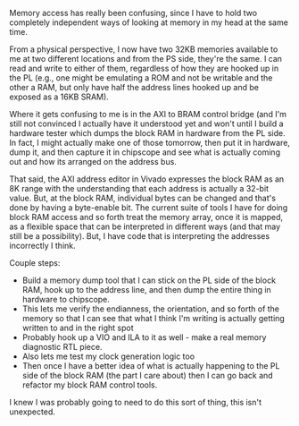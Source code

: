 Memory access has really been confusing, since I have to hold two completely
independent ways of looking at memory in my head at the same time.

From a physical perspective, I now have two 32KB memories available to me at two
different locations and from the PS side, they're the same. I can read and write
to either of them, regardless of how they are hooked up in the PL (e.g., one
might be emulating a ROM and not be writable and the other a RAM, but only have
half the address lines hooked up and be exposed as a 16KB SRAM).

Where it gets confusing to me is in the AXI to BRAM control bridge (and I'm
still not convinced I actually have it understood yet and won't until I build a
hardware tester which dumps the block RAM in hardware from the PL side.  In
fact, I might actually make one of those tomorrow, then put it in hardware,
dump it, and then capture it in chipscope and see what is actually coming out
and how its arranged on the address bus.

That said, the AXI address editor in Vivado expresses the block RAM as an 8K
range with the understanding that each address is actually a 32-bit value.  But,
at the block RAM, individual bytes can be changed and that's done by having a
byte-enable bit.  The current suite of tools I have for doing block RAM access
and so forth treat the memory array, once it is mapped, as a flexible space that
can be interpreted in different ways (and that may still be a possibility). But,
I have code that is interpreting the addresses incorrectly I think.

Couple steps:
- Build a memory dump tool that I can stick on the PL side of the block RAM,
  hook up to the address line, and then dump the entire thing in hardware to
chipscope.
- This lets me verify the endianness, the orientation, and so forth of the
  memory so that I can see that what I think I'm writing is actually getting
written to and in the right spot
- Probably hook up a VIO and ILA to it as well - make a real memory diagnostic
  RTL piece.
- Also lets me test my clock generation logic too
- Then once I have a better idea of what is actually happening to the PL side of
  the block RAM (the part I care about) then I can go back and refactor my block
  RAM control tools.

I knew I was probably going to need to do this sort of thing, this isn't
unexpected.

